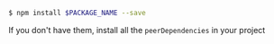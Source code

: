```bash
$ npm install $PACKAGE_NAME --save
```

If you don't have them, install all the `peerDependencies` in your project
